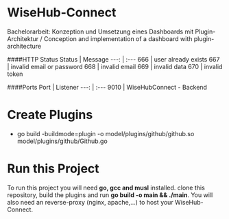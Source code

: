 # WiseHub-Connect
Bachelorarbeit: Konzeption und Umsetzung eines Dashboards mit Plugin-Architektur / Conception and implementation of a dashboard with plugin-architecture


####HTTP Status
Status | Message
---: | :---
666 | user already exists
667 | invalid email or password
668 | invalid email
669 | invalid data
670 | invalid token


####Ports
Port | Listener
---: | :---
9010 | WiseHubConnect - Backend


# Create Plugins
- go build -buildmode=plugin -o model/plugins/github/github.so model/plugins/github/Github.go 


# Run this Project
To run this project you will need <strong>go, gcc and musl</strong> installed.
clone this repository, build the plugins and run <strong>go build -o main && ./main</strong>. 
You will also need an reverse-proxy (nginx, apache,...) to host your WiseHub-Connect.